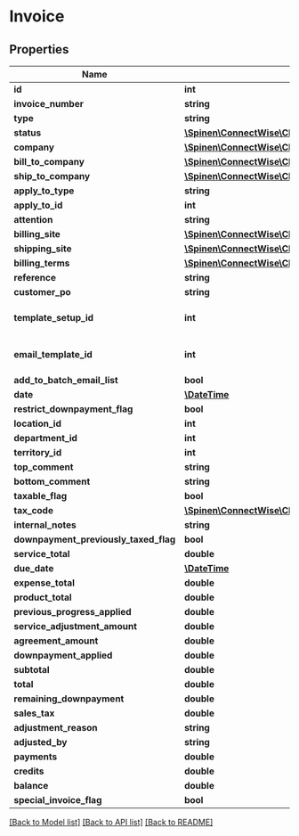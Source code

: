 # Invoice

## Properties
Name | Type | Description | Notes
------------ | ------------- | ------------- | -------------
**id** | **int** |  | [optional] 
**invoice_number** | **string** |  | [optional] 
**type** | **string** |  | 
**status** | [**\Spinen\ConnectWise\Clients\Finance\Model\BillingStatusReference**](BillingStatusReference.md) |  | [optional] 
**company** | [**\Spinen\ConnectWise\Clients\Finance\Model\CompanyReference**](CompanyReference.md) |  | 
**bill_to_company** | [**\Spinen\ConnectWise\Clients\Finance\Model\CompanyReference**](CompanyReference.md) |  | [optional] 
**ship_to_company** | [**\Spinen\ConnectWise\Clients\Finance\Model\CompanyReference**](CompanyReference.md) |  | [optional] 
**apply_to_type** | **string** |  | [optional] 
**apply_to_id** | **int** |  | [optional] 
**attention** | **string** |  | [optional] 
**billing_site** | [**\Spinen\ConnectWise\Clients\Finance\Model\SiteReference**](SiteReference.md) |  | [optional] 
**shipping_site** | [**\Spinen\ConnectWise\Clients\Finance\Model\SiteReference**](SiteReference.md) |  | [optional] 
**billing_terms** | [**\Spinen\ConnectWise\Clients\Finance\Model\BillingTermsReference**](BillingTermsReference.md) |  | [optional] 
**reference** | **string** |  | [optional] 
**customer_po** | **string** |  | [optional] 
**template_setup_id** | **int** | Can be obtained via InvoiceTemplate report | [optional] 
**email_template_id** | **int** | Can be obtained via InvoiceEmailTemplate report | [optional] 
**add_to_batch_email_list** | **bool** |  | [optional] 
**date** | [**\DateTime**](\DateTime.md) |  | [optional] 
**restrict_downpayment_flag** | **bool** |  | [optional] 
**location_id** | **int** |  | [optional] 
**department_id** | **int** |  | [optional] 
**territory_id** | **int** |  | [optional] 
**top_comment** | **string** |  | [optional] 
**bottom_comment** | **string** |  | [optional] 
**taxable_flag** | **bool** |  | [optional] 
**tax_code** | [**\Spinen\ConnectWise\Clients\Finance\Model\TaxCodeReference**](TaxCodeReference.md) |  | [optional] 
**internal_notes** | **string** |  | [optional] 
**downpayment_previously_taxed_flag** | **bool** |  | [optional] 
**service_total** | **double** |  | [optional] 
**due_date** | [**\DateTime**](\DateTime.md) |  | [optional] 
**expense_total** | **double** |  | [optional] 
**product_total** | **double** |  | [optional] 
**previous_progress_applied** | **double** |  | [optional] 
**service_adjustment_amount** | **double** |  | [optional] 
**agreement_amount** | **double** |  | [optional] 
**downpayment_applied** | **double** |  | [optional] 
**subtotal** | **double** |  | [optional] 
**total** | **double** |  | [optional] 
**remaining_downpayment** | **double** |  | [optional] 
**sales_tax** | **double** |  | [optional] 
**adjustment_reason** | **string** |  | [optional] 
**adjusted_by** | **string** |  | [optional] 
**payments** | **double** |  | [optional] 
**credits** | **double** |  | [optional] 
**balance** | **double** |  | [optional] 
**special_invoice_flag** | **bool** |  | [optional] 

[[Back to Model list]](../README.md#documentation-for-models) [[Back to API list]](../README.md#documentation-for-api-endpoints) [[Back to README]](../README.md)


